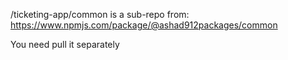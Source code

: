 /ticketing-app/common is a sub-repo from: https://www.npmjs.com/package/@ashad912packages/common

You need pull it separately
